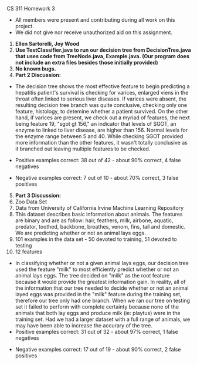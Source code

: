 CS 311 Homework 3
- All members were present and contributing during all work on this project.
- We did not give nor receive unauthorized aid on this assignment.

1. **Ellen Sartorelli, Joy Wood**
2. **Use TestClassifier.java to run our decision tree from DecisionTree.java that
    uses code from TreeNode.java, Example.java. (Our program does not include an
    extra files besides those initially provided)**
3. **No known bugs.**
4. **Part 2 Discussion:**
  * The decision tree shows the most effective feature to begin predicting a hepatitis patient's survival is checking for varices, enlarged viens in the throat often linked to serious liver diseases. If varices were absent, the resulting decision tree branch was quite conclusive, checking only one feature, histology, to detemine whether a patient survived.
  On the other hand, if varices are present, we check out a myriad of features, the next being feature 19, "sgot gt 156," an indicator that levels of SGOT, an enzyme to linked to liver disease, are higher than 156. Normal levels for the enzyme range between 5 and 40. While checking SGOT provided more information than the other features, it wasn't totally conclusive as it branched out leaving multiple features  to be checked.
  
  * Positive examples correct: 38 out of 42 - about 90% correct, 4 false negatives
  - Negative examples correct: 7 out of 10 - about 70% correct, 3 false positives
5. **Part 3 Discussion:**
  1. Zoo Data Set
  2. Data from University of California Irvine Machine Learning Repository
  3. This dataset describes basic information about animals. The features are binary and are as follow: hair, feathers, milk, airbone, aquatic, predator, toothed, backbone, breathes, venom, fins, tail and domestic. We are predicting whether or not an animal lays eggs.
  4. 101 examples in the data set - 50 devoted to training, 51 devoted to testing
  5. 12 features

  * In classifying whether or not a given animal lays eggs, our decision tree used the feature "milk" to most efficiently predict whether or not an animal lays eggs. The tree decided on "milk" as the root feature because it would provide the greatest information gain. In reality, all of the information that our tree needed to decide whether or not an animal layed eggs was provided in the "milk" feature during the training set, therefore our tree only had one branch. When we ran our tree on testing set it failed to perform with complete certainty because none of the animals that both lay eggs and produce milk (ie: playtus) were in the training set. Had we had a larger dataset with a full range of animals, we may have been able to increase the accurary of the tree.
  * Positive examples correct: 31 out of 32 - about 97% correct, 1 false negatives
  - Negative examples correct: 17 out of 19 - about 90% correct, 2 false positives
